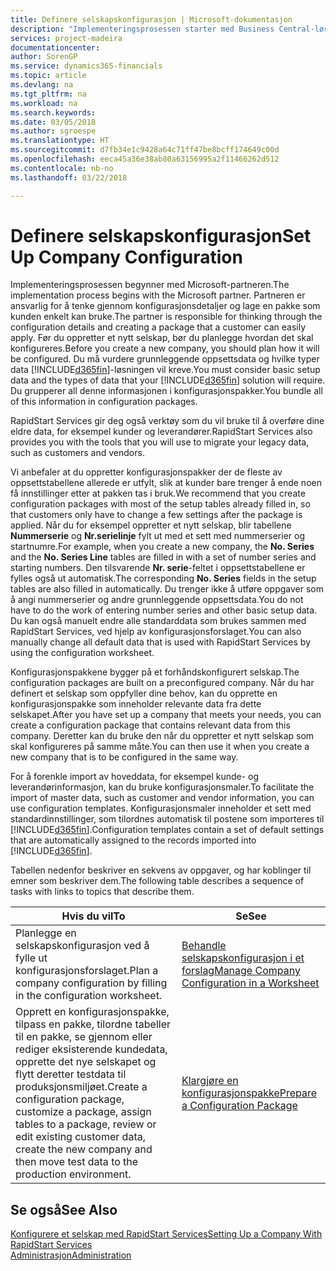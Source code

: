 ```yaml
---
title: Definere selskapskonfigurasjon | Microsoft-dokumentasjon
description: "Implementeringsprosessen starter med Business Central-løsningen som kreves. Du grupperer all denne informasjonen i konfigurasjonspakker."
services: project-madeira
documentationcenter: 
author: SorenGP
ms.service: dynamics365-financials
ms.topic: article
ms.devlang: na
ms.tgt_pltfrm: na
ms.workload: na
ms.search.keywords: 
ms.date: 03/05/2018
ms.author: sgroespe
ms.translationtype: HT
ms.sourcegitcommit: d7fb34e1c9428a64c71ff47be8bcff174649c00d
ms.openlocfilehash: eeca45a36e38ab80a63156995a2f11466262d512
ms.contentlocale: nb-no
ms.lasthandoff: 03/22/2018

---
```

# <a name="set-up-company-configuration"></a><span data-ttu-id="7e69b-104">Definere selskapskonfigurasjon</span><span class="sxs-lookup"><span data-stu-id="7e69b-104">Set Up Company Configuration</span></span>
<span data-ttu-id="7e69b-105">Implementeringsprosessen begynner med Microsoft-partneren.</span><span class="sxs-lookup"><span data-stu-id="7e69b-105">The implementation process begins with the Microsoft partner.</span></span> <span data-ttu-id="7e69b-106">Partneren er ansvarlig for å tenke gjennom konfigurasjonsdetaljer og lage en pakke som kunden enkelt kan bruke.</span><span class="sxs-lookup"><span data-stu-id="7e69b-106">The partner is responsible for thinking through the configuration details and creating a package that a customer can easily apply.</span></span> <span data-ttu-id="7e69b-107">Før du oppretter et nytt selskap, bør du planlegge hvordan det skal konfigureres.</span><span class="sxs-lookup"><span data-stu-id="7e69b-107">Before you create a new company, you should plan how it will be configured.</span></span> <span data-ttu-id="7e69b-108">Du må vurdere grunnleggende oppsettsdata og hvilke typer data [!INCLUDE[d365fin](includes/d365fin_md.md)]-løsningen vil kreve.</span><span class="sxs-lookup"><span data-stu-id="7e69b-108">You must consider basic setup data and the types of data that your [!INCLUDE[d365fin](includes/d365fin_md.md)] solution will require.</span></span> <span data-ttu-id="7e69b-109">Du grupperer all denne informasjonen i konfigurasjonspakker.</span><span class="sxs-lookup"><span data-stu-id="7e69b-109">You bundle all of this information in configuration packages.</span></span>

<span data-ttu-id="7e69b-110">RapidStart Services gir deg også verktøy som du vil bruke til å overføre dine eldre data, for eksempel kunder og leverandører.</span><span class="sxs-lookup"><span data-stu-id="7e69b-110">RapidStart Services also provides you with the tools that you will use to migrate your legacy data, such as customers and vendors.</span></span>  

<span data-ttu-id="7e69b-111">Vi anbefaler at du oppretter konfigurasjonspakker der de fleste av oppsettstabellene allerede er utfylt, slik at kunder bare trenger å ende noen få innstillinger etter at pakken tas i bruk.</span><span class="sxs-lookup"><span data-stu-id="7e69b-111">We recommend that you create configuration packages with most of the setup tables already filled in, so that customers only have to change a few settings after the package is applied.</span></span> <span data-ttu-id="7e69b-112">Når du for eksempel oppretter et nytt selskap, blir tabellene **Nummerserie** og **Nr.serielinje** fylt ut med et sett med nummerserier og startnumre.</span><span class="sxs-lookup"><span data-stu-id="7e69b-112">For example, when you create a new company, the **No. Series** and the **No. Series Line** tables are filled in with a set of number series and starting numbers.</span></span> <span data-ttu-id="7e69b-113">Den tilsvarende **Nr. serie**-feltet i oppsettstabellene er fylles også ut automatisk.</span><span class="sxs-lookup"><span data-stu-id="7e69b-113">The corresponding **No. Series** fields in the setup tables are also filled in automatically.</span></span> <span data-ttu-id="7e69b-114">Du trenger ikke å utføre oppgaver som å angi nummerserier og andre grunnleggende oppsettsdata.</span><span class="sxs-lookup"><span data-stu-id="7e69b-114">You do not have to do the work of entering number series and other basic setup data.</span></span> <span data-ttu-id="7e69b-115">Du kan også manuelt endre alle standarddata som brukes sammen med RapidStart Services, ved hjelp av konfigurasjonsforslaget.</span><span class="sxs-lookup"><span data-stu-id="7e69b-115">You can also manually change all default data that is used with RapidStart Services by using the configuration worksheet.</span></span>  

<span data-ttu-id="7e69b-116">Konfigurasjonspakkene bygger på et forhåndskonfigurert selskap.</span><span class="sxs-lookup"><span data-stu-id="7e69b-116">The configuration packages are built on a preconfigured company.</span></span> <span data-ttu-id="7e69b-117">Når du har definert et selskap som oppfyller dine behov, kan du opprette en konfigurasjonspakke som inneholder relevante data fra dette selskapet.</span><span class="sxs-lookup"><span data-stu-id="7e69b-117">After you have set up a company that meets your needs, you can create a configuration package that contains relevant data from this company.</span></span> <span data-ttu-id="7e69b-118">Deretter kan du bruke den når du oppretter et nytt selskap som skal konfigureres på samme måte.</span><span class="sxs-lookup"><span data-stu-id="7e69b-118">You can then use it when you create a new company that is to be configured in the same way.</span></span>  

<span data-ttu-id="7e69b-119">For å forenkle import av hoveddata, for eksempel kunde- og leverandørinformasjon, kan du bruke konfigurasjonsmaler.</span><span class="sxs-lookup"><span data-stu-id="7e69b-119">To facilitate the import of master data, such as customer and vendor information, you can use configuration templates.</span></span> <span data-ttu-id="7e69b-120">Konfigurasjonsmaler inneholder et sett med standardinnstillinger, som tilordnes automatisk til postene som importeres til [!INCLUDE[d365fin](includes/d365fin_md.md)].</span><span class="sxs-lookup"><span data-stu-id="7e69b-120">Configuration templates contain a set of default settings that are automatically assigned to the records imported into [!INCLUDE[d365fin](includes/d365fin_md.md)].</span></span>

<span data-ttu-id="7e69b-121">Tabellen nedenfor beskriver en sekvens av oppgaver, og har koblinger til emner som beskriver dem.</span><span class="sxs-lookup"><span data-stu-id="7e69b-121">The following table describes a sequence of tasks with links to topics that describe them.</span></span>

|<span data-ttu-id="7e69b-122">**Hvis du vil**</span><span class="sxs-lookup"><span data-stu-id="7e69b-122">**To**</span></span>|<span data-ttu-id="7e69b-123">**Se**</span><span class="sxs-lookup"><span data-stu-id="7e69b-123">**See**</span></span>|  
|------------|-------------|  
|<span data-ttu-id="7e69b-124">Planlegge en selskapskonfigurasjon ved å fylle ut konfigurasjonsforslaget.</span><span class="sxs-lookup"><span data-stu-id="7e69b-124">Plan a company configuration by filling in the configuration worksheet.</span></span>|[<span data-ttu-id="7e69b-125">Behandle selskapskonfigurasjon i et forslag</span><span class="sxs-lookup"><span data-stu-id="7e69b-125">Manage Company Configuration in a Worksheet</span></span>](admin-how-to-manage-company-configuration-in-a-worksheet.md)|  
|<span data-ttu-id="7e69b-126">Opprett en konfigurasjonspakke, tilpass en pakke, tilordne tabeller til en pakke, se gjennom eller rediger eksisterende kundedata, opprette det nye selskapet og flytt deretter testdata til produksjonsmiljøet.</span><span class="sxs-lookup"><span data-stu-id="7e69b-126">Create a configuration package, customize a package, assign tables to a package, review or edit existing customer data, create the new company and then move test data to the production environment.</span></span>|[<span data-ttu-id="7e69b-127">Klargjøre en konfigurasjonspakke</span><span class="sxs-lookup"><span data-stu-id="7e69b-127">Prepare a Configuration Package</span></span>](admin-how-to-prepare-a-configuration-package.md)| 

## <a name="see-also"></a><span data-ttu-id="7e69b-128">Se også</span><span class="sxs-lookup"><span data-stu-id="7e69b-128">See Also</span></span>  
[<span data-ttu-id="7e69b-129">Konfigurere et selskap med RapidStart Services</span><span class="sxs-lookup"><span data-stu-id="7e69b-129">Setting Up a Company With RapidStart Services</span></span>](admin-set-up-a-company-with-rapidstart.md)  
[<span data-ttu-id="7e69b-130">Administrasjon</span><span class="sxs-lookup"><span data-stu-id="7e69b-130">Administration</span></span>](admin-setup-and-administration.md)

